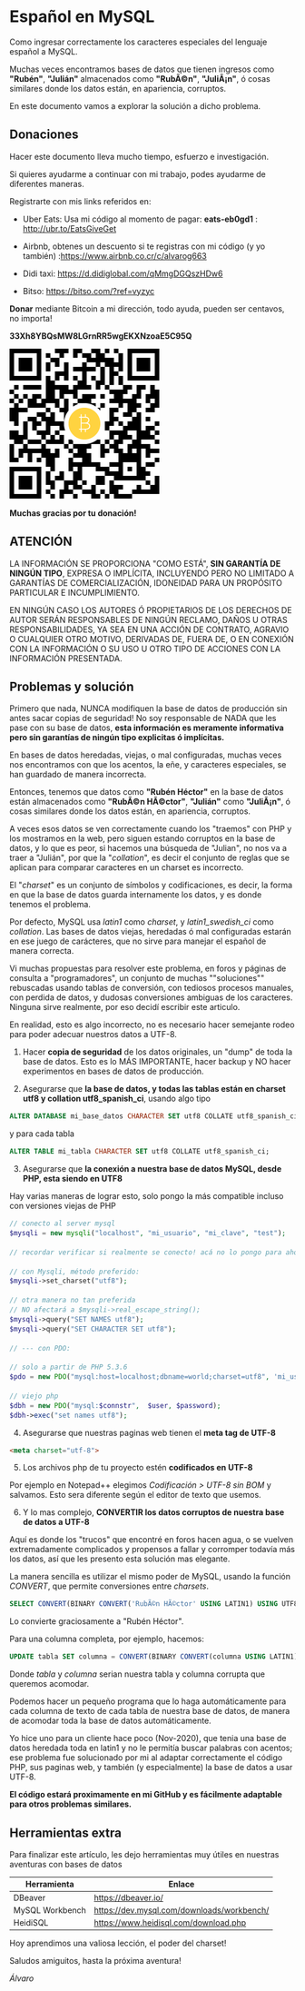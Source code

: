 # Español en MySQL

Como ingresar correctamente los caracteres especiales del lenguaje español a MySQL.

Muchas veces encontramos bases de datos que tienen ingresos como **"Rubén"**, **"Julián"** almacenados como **"RubÃ©n"**, **"JuliÃ¡n"**, ó cosas similares donde los datos están, en apariencia, corruptos.

En este documento vamos a explorar la solución a dicho problema.

## Donaciones

Hacer este documento lleva mucho tiempo, esfuerzo e investigación.

Si quieres ayudarme a continuar con mi trabajo, podes ayudarme de diferentes maneras.

Registrarte con mis links referidos en:

* Uber Eats: Usa mi código al momento de pagar: **eats-eb0gd1** : http://ubr.to/EatsGiveGet

* Airbnb, obtenes un descuento si te registras con mi código (y yo también) :https://www.airbnb.co.cr/c/alvarog663

* Didi taxi: https://d.didiglobal.com/qMmgDGQszHDw6

* Bitso: https://bitso.com/?ref=vyzyc

**Donar** mediante Bitcoin a mi dirección, todo ayuda, pueden ser centavos, no importa!

**33Xh8YBQsMW8LGrnRR5wgEKXNzoaE5C95Q**

![Wallet 33Xh8YBQsMW8LGrnRR5wgEKXNzoaE5C95Q](btc/wallet.png)

**Muchas gracias por tu donación!**

## ATENCIÓN

LA INFORMACIÓN SE PROPORCIONA "COMO ESTÁ", **SIN GARANTÍA DE NINGÚN TIPO**, EXPRESA O IMPLÍCITA, INCLUYENDO PERO NO LIMITADO A GARANTÍAS DE COMERCIALIZACIÓN, IDONEIDAD PARA UN PROPÓSITO PARTICULAR E INCUMPLIMIENTO.

EN NINGÚN CASO LOS AUTORES Ó PROPIETARIOS DE LOS DERECHOS DE AUTOR SERÁN RESPONSABLES DE NINGÚN RECLAMO, DAÑOS U OTRAS RESPONSABILIDADES, YA SEA EN UNA ACCIÓN DE CONTRATO, AGRAVIO O CUALQUIER OTRO MOTIVO, DERIVADAS DE, FUERA DE, O EN CONEXIÓN CON LA INFORMACIÓN O SU USO U OTRO TIPO DE ACCIONES CON LA INFORMACIÓN PRESENTADA.

## Problemas y solución

Primero que nada, NUNCA modifiquen la base de datos de producción sin antes sacar copias de seguridad! No soy responsable de NADA que les pase con su base de datos, **esta información es meramente informativa pero sin garantías de ningún tipo explicitas ó implícitas.**

En bases de datos heredadas, viejas, o mal configuradas, muchas veces nos encontramos con que los acentos, la eñe, y caracteres especiales, se han guardado de manera incorrecta.

Entonces, tenemos que datos como **"Rubén Héctor"** en la base de datos están almacenados como **"RubÃ©n HÃ©ctor"**, **"Julián"** como **"JuliÃ¡n"**, ó cosas similares donde los datos están, en apariencia, corruptos.

A veces esos datos se ven correctamente cuando los "traemos" con PHP y los mostramos en la web, pero siguen estando corruptos en la base de datos, y lo que es peor, si hacemos una búsqueda de "Julian", no nos va a traer a "Julián", por que la "*collation*", es decir el conjunto de reglas que se aplican para comparar caracteres en un charset es incorrecto.

El "*charset*" es un conjunto de símbolos y codificaciones, es decir, la forma en que la base de datos guarda internamente los datos, y es donde tenemos el problema.

Por defecto, MySQL usa *latin1* como *charset*, y  *latin1_swedish_ci* como *collation*. Las bases de datos viejas, heredadas ó mal configuradas estarán en ese juego de carácteres, que no sirve para manejar el español de manera correcta.

Vi muchas propuestas para resolver este problema, en foros y páginas de consulta a "programadores", un conjunto de muchas ""soluciones"" rebuscadas usando tablas de conversión, con tediosos procesos manuales, con perdida de datos, y dudosas conversiones ambiguas de los caracteres. Ninguna sirve realmente, por eso decidí escribir este articulo.

En realidad, esto es algo incorrecto, no es necesario hacer semejante rodeo para poder adecuar nuestros datos a UTF-8.

1. Hacer **copia de seguridad** de los datos originales, un "dump" de toda la base de datos. Esto es lo MÁS IMPORTANTE, hacer backup y NO hacer experimentos en bases de datos de producción.

2. Asegurarse que **la base de datos, y todas las tablas están en charset utf8 y collation utf8_spanish_ci**, usando algo tipo

  ```SQL
  ALTER DATABASE mi_base_datos CHARACTER SET utf8 COLLATE utf8_spanish_ci;
  ```

  y para cada tabla

  ```SQL
  ALTER TABLE mi_tabla CHARACTER SET utf8 COLLATE utf8_spanish_ci;
  ```

3. Asegurarse que **la conexión a nuestra base de datos MySQL, desde PHP, esta siendo en UTF8**

Hay varias maneras de lograr esto, solo pongo la más compatible incluso con versiones viejas de PHP

  ```PHP
  // conecto al server mysql
  $mysqli = new mysqli("localhost", "mi_usuario", "mi_clave", "test");

  // recordar verificar si realmente se conecto! acá no lo pongo para ahorrar espacio

  // con Mysqli, método preferido:
  $mysqli->set_charset("utf8");

  // otra manera no tan preferida
  // NO afectará a $mysqli->real_escape_string();
  $mysqli->query("SET NAMES utf8");
  $mysqli->query("SET CHARACTER SET utf8");

  // --- con PDO:

  // solo a partir de PHP 5.3.6
  $pdo = new PDO("mysql:host=localhost;dbname=world;charset=utf8", 'mi_usuario', 'mi_contraseña');

  // viejo php
  $dbh = new PDO("mysql:$connstr",  $user, $password);
  $dbh->exec("set names utf8");
  ```

4. Asegurarse que nuestras paginas web tienen el **meta tag de UTF-8**

  ```HTML
  <meta charset="utf-8">
  ```

5. Los archivos php de tu proyecto estén **codificados en UTF-8**

Por ejemplo en Notepad++ elegimos *Codificación > UTF-8 sin BOM* y salvamos. Esto sera diferente según el editor de texto que usemos.

6. Y lo mas complejo, **CONVERTIR los datos corruptos de nuestra base de datos a UTF-8**

Aquí es donde los "trucos" que encontré en foros hacen agua, o se vuelven extremadamente complicados y propensos a fallar y corromper todavía más los datos, así que les presento esta solución mas elegante.

La manera sencilla es utilizar el mismo poder de MySQL, usando la función *CONVERT*, que permite conversiones entre *charsets*.

  ```SQL
  SELECT CONVERT(BINARY CONVERT('RubÃ©n HÃ©ctor' USING LATIN1) USING UTF8);
  ```

Lo convierte graciosamente a "Rubén Héctor".

Para una columna completa, por ejemplo, hacemos:

  ```SQL
  UPDATE tabla SET columna = CONVERT(BINARY CONVERT(columna USING LATIN1) USING UTF8);
  ```

Donde *tabla* y *columna* serian nuestra tabla y columna corrupta que queremos acomodar.

Podemos hacer un pequeño programa que lo haga automáticamente para cada columna de texto de cada tabla de nuestra base de datos, de manera de acomodar toda la base de datos automáticamente.

Yo hice uno para un cliente hace poco (Nov-2020), que tenia una base de datos heredada toda en latin1 y no le permitía buscar palabras con acentos; ese problema fue solucionado por mi al adaptar correctamente el código PHP, sus paginas web, y también (y especialmente) la base de datos a usar UTF-8.

**El código estará proximamente en mi GitHub y es fácilmente adaptable para otros problemas similares.**

## Herramientas extra

Para finalizar este artículo, les dejo herramientas muy útiles en nuestras aventuras con bases de datos

Herramienta | Enlace
------------|---------------------
DBeaver | https://dbeaver.io/
MySQL Workbench | https://dev.mysql.com/downloads/workbench/
HeidiSQL | https://www.heidisql.com/download.php

Hoy aprendimos una valiosa lección, el poder del charset!

Saludos amiguitos, hasta la próxima aventura!

*Álvaro*
